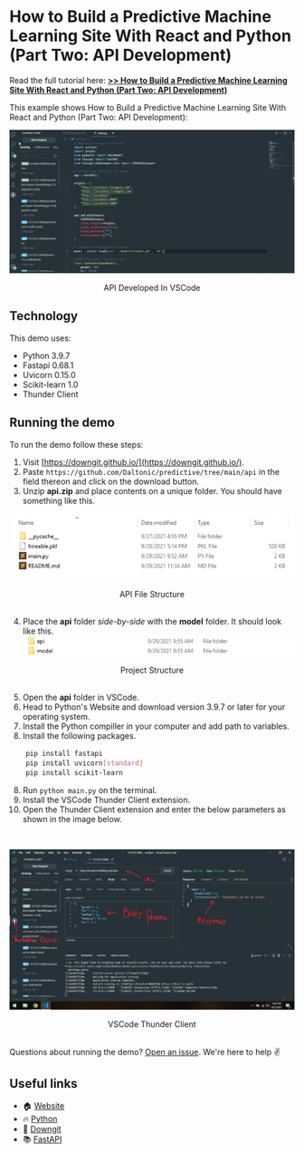 # How to Build a Predictive Machine Learning Site With React and Python (Part Two: API Development)

Read the full tutorial here: [**>> How to Build a Predictive Machine Learning Site With React and Python (Part Two: API Development)**](https://daltonic.github.io)

This example shows How to Build a Predictive Machine Learning Site With React and Python (Part Two: API Development):

![API Developed In VSCode](../screenshots/api/0.gif)
<center><figcaption>API Developed In VSCode</figcaption></center>

## Technology

This demo uses:

- Python 3.9.7
- Fastapi 0.68.1
- Uvicorn 0.15.0
- Scikit-learn 1.0
- Thunder Client

## Running the demo

To run the demo follow these steps:

1. Visit [https://downgit.github.io/](https://downgit.github.io/). 
2. Paste ```https://github.com/Daltonic/predictive/tree/main/api``` in the field thereon and click on the download button.
3. Unzip **api.zip** and place contents on a unique folder. You should have something like this.

![API File Structure](../screenshots/api/1.png)
<center><figcaption>API File Structure</figcaption></center>
<br/>

4. Place the **api** folder *side-by-side* with the **model** folder. It should look like this.
![Project Structure](../screenshots/api/2.png)
<center><figcaption>Project Structure</figcaption></center>
<br/>

5. Open the **api** folder in VSCode.
6. Head to Python's Website and download version 3.9.7 or later for your operating system.
7. Install the Python compiller in your computer and add path to variables.
8. Install the following packages.
```bash
    pip install fastapi
    pip install uvicorn[standard]
    pip install scikit-learn
```
8. Run ``` python main.py ``` on the terminal.
9. Install the VSCode Thunder Client extension.
10. Open the Thunder Client extension and enter the below parameters as shown in the image below.
<br/>

![VSCode Thunder Client](../screenshots/api/3.png)
<center><figcaption>VSCode Thunder Client</figcaption></center>
<br/>

Questions about running the demo? [Open an issue](https://github.com/Daltonic/slack-clone/issues). We're here to help ✌️

## Useful links

- 🏠 [Website](https://daltonic.github.io/)
- 🔥 [Python](https://www.python.org/)
- 🔷 [Downgit](https://downgit.github.io/)
- 📚 [FastAPI](https://fastapi.tiangolo.com/)
